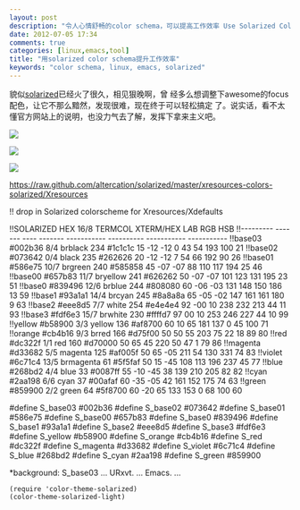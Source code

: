 ```yaml
---
layout: post
description: "令人心情舒畅的color schema，可以提高工作效率 Use Solarized Color Schemea under ArchLinux and Awesome"
date: 2012-07-05 17:34
comments: true
categories: [linux,emacs,tool]
title: "用solarized color schema提升工作效率"
keywords: "color schema, linux, emacs, solarized" 
---
```

貌似[solarized](http://www.solarized.com/)已经火了很久，相见狠晚啊，曾
经多么想调整下awesome的focus配色，让它不那么黯然，发现很难，现在终于可以轻松搞定
了。说实话，看不太懂官方网站上的说明，也没力气去了解，发挥下拿来主义吧。

![](/images/post_img/term.png)
<!-- more -->
![](/images/post_img/emacs.png)

![](/images/post_img/vim.png)

https://raw.github.com/altercation/solarized/master/xresources-colors-solarized/Xresources

!! drop in Solarized colorscheme for Xresources/Xdefaults

!!SOLARIZED HEX     16/8 TERMCOL  XTERM/HEX   L*A*B      RGB         HSB
!!--------- ------- ---- -------  ----------- ---------- ----------- -----------
!!base03    #002b36  8/4 brblack  234 #1c1c1c 15 -12 -12   0  43  54 193 100  21
!!base02    #073642  0/4 black    235 #262626 20 -12 -12   7  54  66 192  90  26
!!base01    #586e75 10/7 brgreen  240 #585858 45 -07 -07  88 110 117 194  25  46
!!base00    #657b83 11/7 bryellow 241 #626262 50 -07 -07 101 123 131 195  23  51
!!base0     #839496 12/6 brblue   244 #808080 60 -06 -03 131 148 150 186  13  59
!!base1     #93a1a1 14/4 brcyan   245 #8a8a8a 65 -05 -02 147 161 161 180   9  63
!!base2     #eee8d5  7/7 white    254 #e4e4e4 92 -00  10 238 232 213  44  11  93
!!base3     #fdf6e3 15/7 brwhite  230 #ffffd7 97  00  10 253 246 227  44  10  99
!!yellow    #b58900  3/3 yellow   136 #af8700 60  10  65 181 137   0  45 100  71
!!orange    #cb4b16  9/3 brred    166 #d75f00 50  50  55 203  75  22  18  89  80
!!red       #dc322f  1/1 red      160 #d70000 50  65  45 220  50  47   1  79  86
!!magenta   #d33682  5/5 magenta  125 #af005f 50  65 -05 211  54 130 331  74  83
!!violet    #6c71c4 13/5 brmagenta 61 #5f5faf 50  15 -45 108 113 196 237  45  77
!!blue      #268bd2  4/4 blue      33 #0087ff 55 -10 -45  38 139 210 205  82  82
!!cyan      #2aa198  6/6 cyan      37 #00afaf 60 -35 -05  42 161 152 175  74  63
!!green     #859900  2/2 green     64 #5f8700 60 -20  65 133 153   0  68 100  60

#define S_base03        #002b36
#define S_base02        #073642
#define S_base01        #586e75
#define S_base00        #657b83
#define S_base0         #839496
#define S_base1         #93a1a1
#define S_base2         #eee8d5
#define S_base3         #fdf6e3
#define S_yellow        #b58900
#define S_orange        #cb4b16
#define S_red           #dc322f
#define S_magenta       #d33682
#define S_violet        #6c71c4
#define S_blue          #268bd2
#define S_cyan          #2aa198
#define S_green         #859900

*background:            S_base03
...
URxvt.
...
Emacs.
...

``` Use solarized in emacs 
(require 'color-theme-solarized)
(color-theme-solarized-light)
```




